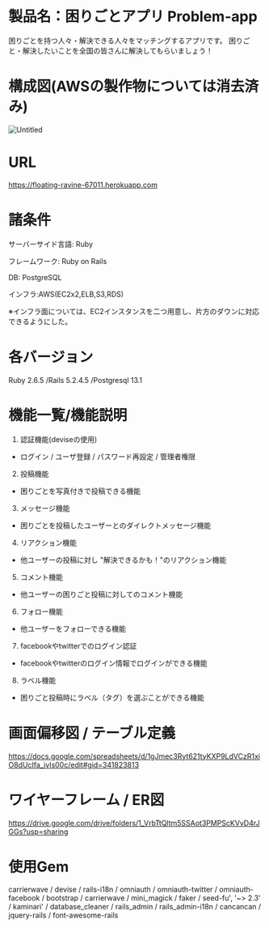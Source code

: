 # 製品名：困りごとアプリ Problem-app
困りごとを持つ人々・解決できる人々をマッチングするアプリです。
困りごと・解決したいことを全国の皆さんに解決してもらいましょう！

# 構成図(AWSの製作物については消去済み)
![Untitled](https://user-images.githubusercontent.com/63999565/118431793-18e6b800-b712-11eb-98bb-f6ef0d408877.png)

# URL
https://floating-ravine-67011.herokuapp.com


# 諸条件
サーバーサイド言語: Ruby

フレームワーク: Ruby on Rails

DB: PostgreSQL

インフラ:AWS(EC2x2,ELB,S3,RDS)

※インフラ面については、EC2インスタンスを二つ用意し、片方のダウンに対応できるようにした。

# 各バージョン
Ruby 2.6.5 /Rails 5.2.4.5 /Postgresql 13.1

# 機能一覧/機能説明
1. 認証機能(deviseの使用)
- ログイン / ユーザ登録 / パスワード再設定 / 管理者権限

2. 投稿機能
- 困りごとを写真付きで投稿できる機能

3. メッセージ機能
- 困りごとを投稿したユーザーとのダイレクトメッセージ機能

4. リアクション機能
- 他ユーザーの投稿に対し "解決できるかも！"のリアクション機能

5. コメント機能
- 他ユーザーの困りごと投稿に対してのコメント機能

6. フォロー機能
- 他ユーザーをフォローできる機能

7. facebookやtwitterでのログイン認証
- facebookやtwitterのログイン情報でログインができる機能

8. ラベル機能
- 困りごと投稿時にラベル（タグ）を選ぶことができる機能

# 画面偏移図 / テーブル定義
https://docs.google.com/spreadsheets/d/1gJmec3Ryt621tyKXP9LdVCzR1xiO8dUcIfa_ivIs00c/edit#gid=341823813

# ワイヤーフレーム / ER図
https://drive.google.com/drive/folders/1_VrbTtQltm5SSAot3PMPScKVvD4rJGGs?usp=sharing

# 使用Gem
carrierwave
/ devise
/ rails-i18n
/ omniauth
/ omniauth-twitter
/ omniauth-facebook
/ bootstrap
/ carrierwave
/ mini_magick
/ faker
/ seed-fu', '~> 2.3'
/ kaminari'
/ database_cleaner
/ rails_admin
/ rails_admin-i18n
/ cancancan
/ jquery-rails
/ font-awesome-rails